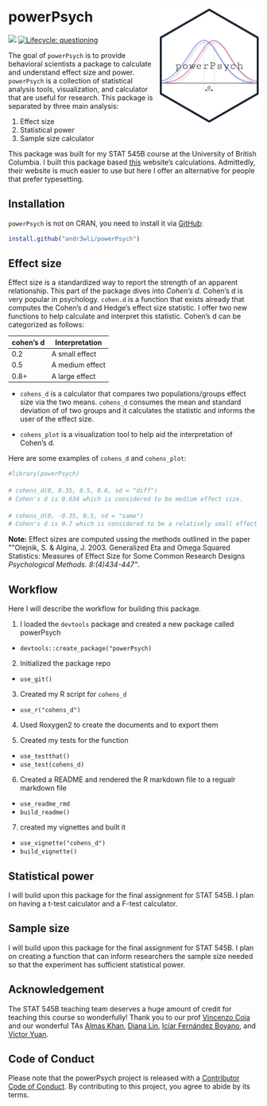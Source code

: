 
<!-- README.md is generated from README.Rmd. Please edit that file -->

# powerPsych <img src="man/figures/logo.png" align="right" height=230/>

<!-- badges: start -->

![](https://img.shields.io/badge/AndrewLi-STAT545-green) [![Lifecycle:
questioning](https://img.shields.io/badge/lifecycle-questioning-blue.svg)](https://www.tidyverse.org/lifecycle/#questioning)
<!-- badges: end -->

The goal of `powerPsych` is to provide behavioral scientists a package
to calculate and understand effect size and power. `powerPsych` is a
collection of statistical analysis tools, visualization, and calculator
that are useful for research. This package is separated by three main
analysis:

1.  Effect size
2.  Statistical power
3.  Sample size calculator

This package was built for my STAT 545B course at the University of
British Columbia. I built this package based
[this](https://www.ai-therapy.com) website’s calculations. Admittedly,
their website is much easier to use but here I offer an alternative for
people that prefer typesetting.

## Installation

`powerPsych` is not on CRAN, you need to install it via [GitHub]():

``` r
install.github("andr3wli/powerPsych")
```

## Effect size

Effect size is a standardized way to report the strength of an apparent
relationship. This part of the package dives into *Cohen’s d*. Cohen’s d
is very popular in psychology. `cohen.d` is a function that exists
already that computes the Cohen’s d and Hedge’s effect size statistic. I
offer two new functions to help calculate and interpret this statistic.
Cohen’s d can be categorized as follows:

| cohen’s d | Interpretation  |
| --------- | --------------- |
| 0.2       | A small effect  |
| 0.5       | A medium effect |
| 0.8+      | A large effect  |

  - `cohens_d` is a calculator that compares two populations/groups
    effect size via the two means. `cohens_d` consumes the mean and
    standard deviation of of two groups and it calculates the statistic
    and informs the user of the effect size.

  - `cohens_plot` is a visualization tool to help aid the interpretation
    of Cohen’s d. 

Here are some examples of `cohens_d` and `cohens_plot`:

``` r
#library(powerPsych)

# cohens_d(0, 0.35, 0.5, 0.6, sd = "diff")
# Cohen's d is 0.634 which is considered to be medium effect size.

# cohens_d(0, -0.35, 0.5, sd = "same")
# Cohen's d is 0.7 which is considered to be a relatively small effect size.
```

**Note:** Effect sizes are computed ussing the methods outlined in the
paper ""Olejnik, S. & Algina, J. 2003. Generalized Eta and Omega Squared
Statistics: Measures of Effect Size for Some Common Research Designs
*Psychological Methods. 8:(4)434-447"*.

## Workflow

Here I will describe the workflow for building this package.

1.  I loaded the `devtools` package and created a new package called
    powerPsych

<!-- end list -->

  - `devtools::create_package("powerPsych)`

<!-- end list -->

2.  Initialized the package repo

<!-- end list -->

  - `use_git()`

<!-- end list -->

3.  Created my R script for `cohens_d`

<!-- end list -->

  - `use_r("cohens_d")`

<!-- end list -->

4.  Used Roxygen2 to create the documents and to export them

5.  Created my tests for the function

<!-- end list -->

  - `use_testthat()`
  - `use_test(cohens_d)`

<!-- end list -->

6.  Created a README and rendered the R markdown file to a regualr
    markdown file

<!-- end list -->

  - `use_readme_rmd`
  - `build_readme()`

<!-- end list -->

7.  created my vignettes and built it

<!-- end list -->

  - `use_vignette("cohens_d")`
  - `build_vignette()`

## Statistical power

I will build upon this package for the final assignment for STAT 545B. I
plan on having a t-test calculator and a F-test calculator.

## Sample size

I will build upon this package for the final assignment for STAT 545B. I
plan on creating a function that can inform researchers the sample size
needed so that the experiment has sufficient statistical power.

## Acknowledgement

The STAT 545B teaching team deserves a huge amount of credit for
teaching this course so wonderfully\! Thank you to our prof [Vincenzo
Coia](https://vincenzocoia.com) and our wonderful TAs [Almas Khan](),
[Diana Lin](http://www.birollab.ca/member/dlin), [Icíar Fernández
Boyano](), and [Victor Yuan]().

## Code of Conduct

Please note that the powerPsych project is released with a [Contributor
Code of
Conduct](https://contributor-covenant.org/version/2/0/CODE_OF_CONDUCT.html).
By contributing to this project, you agree to abide by its terms.
